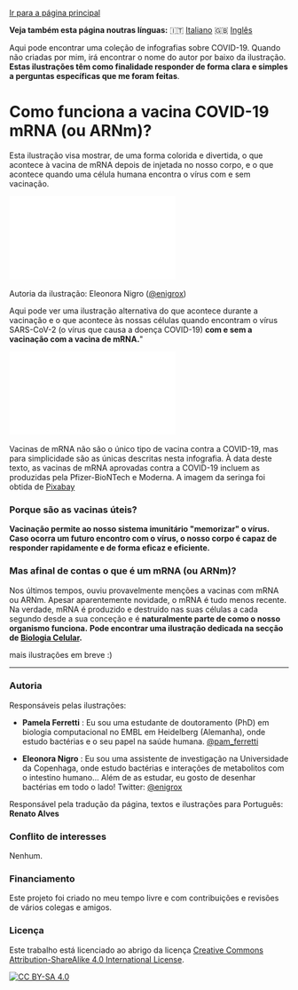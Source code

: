 [Ir para a página principal](https://easy-infographics.github.io/pt/)

**Veja também esta página noutras línguas:** 🇮🇹 [Italiano](../it/) 🇬🇧 [Inglês](../en/)

Aqui pode encontrar uma coleção de infografias sobre COVID-19.
Quando não criadas por mim, irá encontrar o nome do autor por baixo da ilustração.
**Estas ilustrações têm como finalidade responder de forma clara e simples a
perguntas específicas que me foram feitas**.


# Como funciona a vacina COVID-19 mRNA (ou ARNm)?

Esta ilustração visa mostrar, de uma forma colorida e divertida, o que acontece à vacina de mRNA depois de injetada no nosso corpo,
e o que acontece quando uma célula humana encontra o vírus com e sem vacinação.

[![How does the mRNA vaccine work - portughese cartoon version](images/cartoon_vaccine_PT.pdf)](images/cartoon_vaccine_PT.pdf)

Autoria da ilustração: Eleonora Nigro ([@enigrox](https://twitter.com/enigrox))

Aqui pode ver uma ilustração alternativa do que acontece durante a vacinação e o que acontece às nossas células quando encontram o vírus SARS-CoV-2 (o vírus que causa a doença COVID-19) **com e sem a vacinação com a vacina de mRNA.**" 

[![Como funciona a vacina mRNA - versão portuguesa](images/vaccine_PT.pdf)](images/vaccine_PT.pdf)

Vacinas de mRNA não são o único tipo de vacina contra a COVID-19, mas para simplicidade são as únicas descritas nesta infografia.
À data deste texto, as vacinas de mRNA aprovadas contra a COVID-19 incluem as produzidas pela Pfizer-BioNTech e Moderna. A imagem da seringa foi obtida de [Pixabay](https://pixabay.com/users/janjf93-3084263/)

### Porque são as vacinas úteis?
**Vacinação permite ao nosso sistema imunitário "memorizar" o vírus. Caso ocorra um futuro encontro com o vírus, o nosso corpo é capaz de responder
rapidamente e de forma eficaz e eficiente.**

### Mas afinal de contas o que é um mRNA (ou ARNm)?

Nos últimos tempos, ouviu provavelmente menções a vacinas com mRNA ou ARNm.
Apesar aparentemente novidade, o mRNA é tudo menos recente. Na verdade, mRNA é
produzido e destruído nas suas células a cada segundo desde a sua conceção e é
**naturalmente parte de como o nosso organismo funciona.**
**Pode encontrar uma ilustração dedicada na secção de [Biologia Celular](https://easy-infographics.github.io/Cell_Biology).**

mais ilustrações em breve :)

***

### Autoria

Responsáveis pelas ilustrações:
 
* **Pamela Ferretti** : Eu sou uma estudante de doutoramento (PhD) em biologia computacional no EMBL em Heidelberg (Alemanha), onde estudo bactérias e o seu papel na saúde humana. [@pam_ferretti](https://twitter.com/pam_ferretti)
 
* **Eleonora Nigro** : Eu sou uma assistente de investigação na Universidade da Copenhaga, onde estudo bactérias e interações de metabolitos com o intestino humano... Além de as estudar, eu gosto de desenhar bactérias em todo o lado! Twitter: [@enigrox](https://twitter.com/enigrox)
 
Responsável pela tradução da página, textos e ilustrações para Português: **Renato Alves**

### Conflito de interesses

Nenhum.

### Financiamento

Este projeto foi criado no meu tempo livre e com contribuições e revisões de vários
colegas e amigos.

### Licença

Este trabalho está licenciado ao abrigo da licença
[Creative Commons Attribution-ShareAlike 4.0 International License][cc-by-sa].

[![CC BY-SA 4.0][cc-by-sa-image]][cc-by-sa]

[cc-by-sa]: http://creativecommons.org/licenses/by-sa/4.0/
[cc-by-sa-image]: https://licensebuttons.net/l/by-sa/4.0/88x31.png
[cc-by-sa-shield]: https://img.shields.io/badge/License-CC%20BY--SA%204.0-lightgrey.svg
